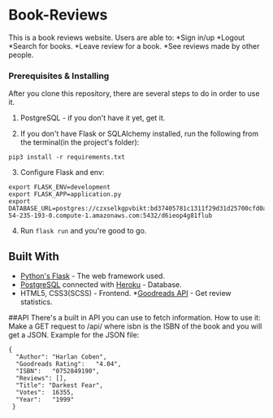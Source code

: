 # Book-Reviews

This is a book reviews website.
Users are able to:
*Sign in/up
*Logout
*Search for books.
*Leave review for a book.
*See reviews made by other people.




### Prerequisites & Installing

After you clone this repository, there are several steps to do in order to use it.

1. PostgreSQL - if you don't have it yet, get it.

2. If you don't have Flask or SQLAlchemy installed, run the following from the terminal(in the project's folder):
```
pip3 install -r requirements.txt
```

3. Configure Flask and env:
```
export FLASK_ENV=development
export FLASK_APP=application.py
export DATABASE_URL=postgres://czxselkgpvbikt:bd37405781c1311f29d31d25700cfd0ab4de7d938846a88624ed328711468cd8@ec2-54-235-193-0.compute-1.amazonaws.com:5432/d6ieop4g81flub
```
4. Run ``` flask run ``` and you're good to go.




## Built With

* [Python's Flask](https://github.com/pallets/flask/) - The web framework used.
* [PostgreSQL](https://www.postgresql.org/) connected with [Heroku](http://heroku.com/) - Database.
* HTML5, CSS3(SCSS) - Frontend.
*[Goodreads API](https://www.goodreads.com/api/) - Get review statistics.




##API
There's a built in API you can use to fetch information.
How to use it:
Make a GET request to /api/<isbn> where isbn is the ISBN of the book and you will get a JSON.
Example for the JSON file:
```
{
  "Author":	"Harlan Coben",
  "Goodreads Rating":	"4.04",
  "ISBN":	"0752849190",
  "Reviews": [],
  "Title": "Darkest Fear",
  "Votes":	16355,
  "Year":	"1999"
 }
```
